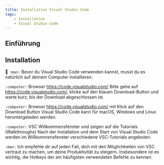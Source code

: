 ```yaml
---
title: Installation Visual Studio Code
tags:
    - Installation
    - Visual Studio Code
---
```


## Einführung

## Installation

:man: `:man:`
Bevor du Visual Studio Code verwenden kannst, musst du es natürlich auf deinem Computer installieren.

`:computer:` Browser https://code.visualstudio.com/
Bitte gehe auf https://code.visualstudio.com/, klicke auf den blauen Download-Button und warte kurz, bis der Download abgeschlossen ist.

`:computer:` Browser https://code.visualstudio.com/ mit Klick auf den Download Button
Visual Studio Code kann für macOS, Windows und Linux heruntergeladen werden.

`:computer:` VSC Willkommensfenster und zeigen auf die Tutorials (Walkthroughs)
Nach der Installation und dem Start von Visual Studio Code werden im Willkommensfenster verschiedene VSC-Tutorials angeboten.

`:man:`
Ich empfehle dir auf jeden Fall, dich mit den Möglichkeiten von VSC vertraut zu machen, um deine Produktivität zu steigern. Insbesondere ist es wichtig, die Hotkeys der am häufigsten verwendeten Befehle zu kennen.

